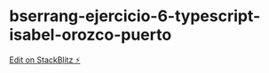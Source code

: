 # bserrang-ejercicio-6-typescript-isabel-orozco-puerto

[Edit on StackBlitz ⚡️](https://stackblitz.com/edit/bserrang-ejercicio-6-typescript-isabel-orozco-puerto)